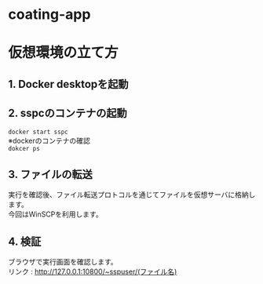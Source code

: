 # coating-app

# 仮想環境の立て方

## 1. Docker desktopを起動

## 2. sspcのコンテナの起動
  `docker start sspc`  
※dockerのコンテナの確認  
  `dokcer ps`

## 3. ファイルの転送
実行を確認後、ファイル転送プロトコルを通じてファイルを仮想サーバに格納します。  
今回はWinSCPを利用します。

## 4. 検証
ブラウザで実行画面を確認します。  
リンク : http://127.0.0.1:10800/~sspuser/(ファイル名)
